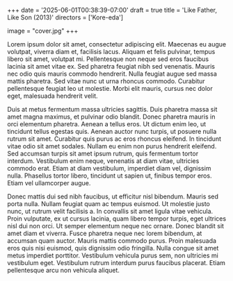 +++
date = '2025-06-01T00:38:39-07:00'
draft = true
title = 'Like Father, Like Son (2013)'
directors = ['Kore-eda']

image = "cover.jpg"
+++

Lorem ipsum dolor sit amet, consectetur adipiscing elit. Maecenas eu augue volutpat, viverra diam et, facilisis lacus. Aliquam et felis pulvinar, tempus libero sit amet, volutpat mi. Pellentesque non neque sed eros faucibus lacinia sit amet vitae ex. Sed pharetra feugiat nibh sed venenatis. Mauris nec odio quis mauris commodo hendrerit. Nulla feugiat augue sed massa mattis pharetra. Sed vitae nunc ut urna rhoncus commodo. Curabitur pellentesque feugiat leo ut molestie. Morbi elit mauris, cursus nec dolor eget, malesuada hendrerit velit.

Duis at metus fermentum massa ultricies sagittis. Duis pharetra massa sit amet magna maximus, et pulvinar odio blandit. Donec pharetra mauris in orci elementum pharetra. Aenean a tellus eros. Ut dictum enim leo, ut tincidunt tellus egestas quis. Aenean auctor nunc turpis, ut posuere nulla rutrum sit amet. Curabitur quis purus ac eros rhoncus eleifend. In tincidunt vitae odio sit amet sodales. Nullam eu enim non purus hendrerit eleifend. Sed accumsan turpis sit amet ipsum rutrum, quis fermentum tortor interdum. Vestibulum enim neque, venenatis at diam vitae, ultricies commodo erat. Etiam at diam vestibulum, imperdiet diam vel, dignissim nulla. Phasellus tortor libero, tincidunt ut sapien ut, finibus tempor eros. Etiam vel ullamcorper augue.

Donec mattis dui sed nibh faucibus, ut efficitur nisl bibendum. Mauris sed porta nulla. Nullam feugiat quam ac tempus euismod. Ut molestie justo nunc, ut rutrum velit facilisis a. In convallis sit amet ligula vitae vehicula. Proin vulputate, ex ut cursus lacinia, quam libero tempor turpis, eget ultrices nisl dui non orci. Ut semper elementum neque nec ornare. Donec blandit sit amet diam et viverra. Fusce pharetra neque nec lorem bibendum, at accumsan quam auctor. Mauris mattis commodo purus. Proin malesuada eros quis nisi euismod, quis dignissim odio fringilla. Nulla congue sit amet metus imperdiet porttitor. Vestibulum vehicula purus sem, non ultricies mi vestibulum eget. Vestibulum rutrum interdum purus faucibus placerat. Etiam pellentesque arcu non vehicula aliquet.